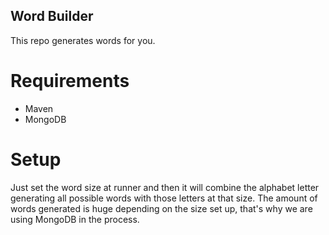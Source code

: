 ## Word Builder
This repo generates words for you.

# Requirements
* Maven
* MongoDB

# Setup
Just set the word size at runner and then it will combine the alphabet letter generating all possible words with those letters at that size. The amount of words generated is huge depending on the size set up, that's why we are using MongoDB in the process.
